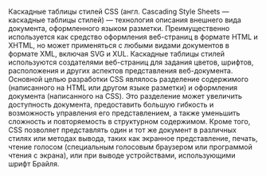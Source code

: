 Каскадные таблицы стилей
CSS (англ. Cascading Style Sheets — каскадные таблицы стилей) — технология описания внешнего вида
документа, оформленного языком разметки.
Преимущественно используется как средство оформления веб-страниц в формате HTML и XHTML, но
может применяться с любыми видами документов в формате XML, включая SVG и XUL.
Каскадные таблицы стилей используются создателями веб-страниц для задания цветов, шрифтов,
расположения и других аспектов представления веб-документа. Основной целью разработки CSS являлось разделение содержимого (написанного на HTML или другом языке разметки) и оформления
документа (написанного на CSS). Это разделение может увеличить доступность документа,
предоставить большую гибкость и возможность управления его представлением, а также уменьшить
сложность и повторяемость в структурном содержимом. Кроме того, CSS позволяет представлять один
и тот же документ в различных стилях или методах вывода, таких как экранное представление, печать,
чтение голосом (специальным голосовым браузером или программой чтения с экрана), или при выводе
устройствами, использующими шрифт Брайля.

